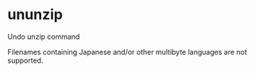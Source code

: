 # ununzip
Undo unzip command

Filenames containing Japanese and/or other multibyte languages are not supported.
